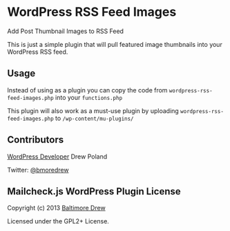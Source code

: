 WordPress RSS Feed Images
=========================

Add Post Thumbnail Images to RSS Feed

This is just a simple plugin that will pull featured image thumbnails into your WordPress RSS feed.

## Usage

Instead of using as a plugin you can copy the code from `wordpress-rss-feed-images.php` into your `functions.php`

This plugin will also work as a must-use plugin by uploading `wordpress-rss-feed-images.php` to `/wp-content/mu-plugins/`



## Contributors

[WordPress Developer](http://www.baltimoredrew.com) Drew Poland

Twitter: [@bmoredrew](http://www.twitter.com/@bmoredrew)


## Mailcheck.js WordPress Plugin License

Copyright (c) 2013 [Baltimore Drew](http://www.baltimoredrew.com)

Licensed under the GPL2+ License.